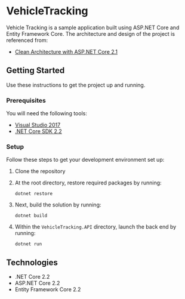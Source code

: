 # VehicleTracking

Vehicle Tracking is a sample application built using ASP.NET Core and Entity Framework Core. The architecture and design of the project is referenced from:

* [Clean Architecture with ASP.NET Core 2.1](https://youtu.be/_lwCVE_XgqI)

## Getting Started
Use these instructions to get the project up and running.

### Prerequisites
You will need the following tools:

* [Visual Studio 2017](https://www.visualstudio.com/downloads/)
* [.NET Core SDK 2.2](https://www.microsoft.com/net/download/dotnet-core/2.2)

### Setup
Follow these steps to get your development environment set up:

  1. Clone the repository
  
  2. At the root directory, restore required packages by running:
     ```
     dotnet restore
     ```
  3. Next, build the solution by running:
     ```
     dotnet build
     ```
  4. Within the `VehicleTracking.API` directory, launch the back end by running:
     ```
     dotnet run
     ```

## Technologies
* .NET Core 2.2
* ASP.NET Core 2.2
* Entity Framework Core 2.2
